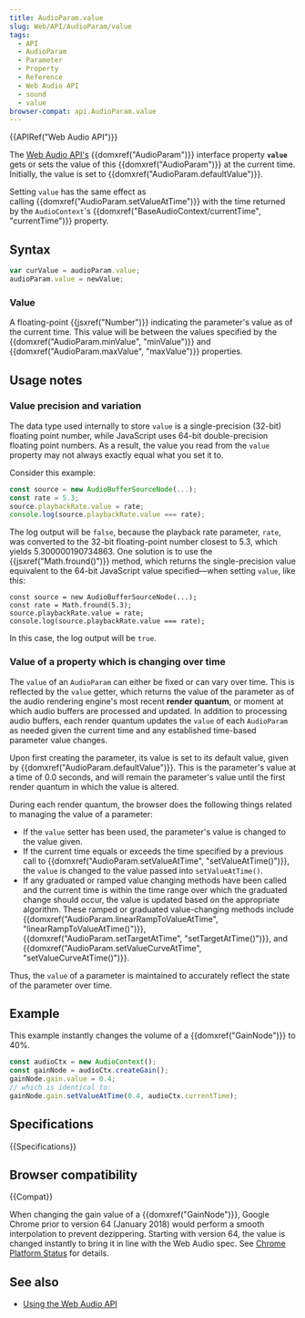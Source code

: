 ```yaml
---
title: AudioParam.value
slug: Web/API/AudioParam/value
tags:
  - API
  - AudioParam
  - Parameter
  - Property
  - Reference
  - Web Audio API
  - sound
  - value
browser-compat: api.AudioParam.value
---
```

{{APIRef("Web Audio API")}}

The [Web Audio API's](/en-US/docs/Web/API/Web_Audio_API)
{{domxref("AudioParam")}} interface property **`value`** gets
or sets the value of this {{domxref("AudioParam")}} at the current time. Initially, the value is set to {{domxref("AudioParam.defaultValue")}}.

Setting `value` has the same effect as
calling {{domxref("AudioParam.setValueAtTime")}} with the time returned by the
`AudioContext`'s {{domxref("BaseAudioContext/currentTime", "currentTime")}}
property.

## Syntax

```js
var curValue = audioParam.value;
audioParam.value = newValue;
```

### Value

A floating-point {{jsxref("Number")}} indicating the parameter's value as of the
current time. This value will be between the values specified by the
{{domxref("AudioParam.minValue", "minValue")}} and {{domxref("AudioParam.maxValue",
  "maxValue")}} properties.

## Usage notes

### Value precision and variation

The data type used internally to store `value` is a single-precision
(32-bit) floating point number, while JavaScript uses 64-bit double-precision floating
point numbers. As a result, the value you read from the `value` property may
not always exactly equal what you set it to.

Consider this example:

```js
const source = new AudioBufferSourceNode(...);
const rate = 5.3;
source.playbackRate.value = rate;
console.log(source.playbackRate.value === rate);
```

The log output will be `false`, because the playback rate parameter,
`rate`, was converted to the 32-bit floating-point number closest to 5.3,
which yields 5.300000190734863. One solution is to use the {{jsxref("Math.fround()")}}
method, which returns the single-precision value equivalent to the 64-bit JavaScript
value specified—when setting `value`, like this:

    const source = new AudioBufferSourceNode(...);
    const rate = Math.fround(5.3);
    source.playbackRate.value = rate;
    console.log(source.playbackRate.value === rate);

In this case, the log output will be `true`.

### Value of a property which is changing over time

The `value` of an `AudioParam` can either be fixed or can vary
over time. This is reflected by the `value` getter, which returns the value
of the parameter as of the audio rendering engine's most recent **render
quantum**, or moment at which audio buffers are processed and updated. In
addition to processing audio buffers, each render quantum updates the `value`
of each `AudioParam` as needed given the current time and any established
time-based parameter value changes.

Upon first creating the parameter, its value is set to its default value, given by
{{domxref("AudioParam.defaultValue")}}. This is the parameter's value at a time of 0.0
seconds, and will remain the parameter's value until the first render quantum in which
the value is altered.

During each render quantum, the browser does the following things related to managing
the value of a parameter:

- If the `value` setter has been used, the parameter's value is changed to
  the value given.
- If the current time equals or exceeds the time specified by a previous call to
  {{domxref("AudioParam.setValueAtTime", "setValueAtTime()")}}, the `value`
  is changed to the value passed into `setValueAtTime()`.
- If any graduated or ramped value changing methods have been called and the current
  time is within the time range over which the graduated change should occur, the value
  is updated based on the appropriate algorithm. These ramped or graduated
  value-changing methods include {{domxref("AudioParam.linearRampToValueAtTime",
    "linearRampToValueAtTime()")}}, {{domxref("AudioParam.setTargetAtTime",
    "setTargetAtTime()")}}, and {{domxref("AudioParam.setValueCurveAtTime",
    "setValueCurveAtTime()")}}.

Thus, the `value` of a parameter is maintained to accurately reflect the
state of the parameter over time.

## Example

This example instantly changes the volume of a {{domxref("GainNode")}} to 40%.

```js
const audioCtx = new AudioContext();
const gainNode = audioCtx.createGain();
gainNode.gain.value = 0.4;
// which is identical to:
gainNode.gain.setValueAtTime(0.4, audioCtx.currentTime);
```

## Specifications

{{Specifications}}

## Browser compatibility

{{Compat}}

When changing the gain value of a {{domxref("GainNode")}}, Google Chrome prior to
version 64 (January 2018) would perform a smooth interpolation to prevent dezippering.
Starting with version 64, the value is changed instantly to bring it in line with the
Web Audio spec. See [Chrome Platform
Status](https://www.chromestatus.com/feature/5287995770929152) for details.

## See also

- [Using the Web Audio API](/en-US/docs/Web/API/Web_Audio_API/Using_Web_Audio_API)
